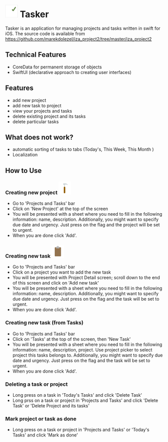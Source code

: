 #  <img src="./iza_project2/Assets.xcassets/AppIcon.appiconset/60.png" alt="drawing" width="40"/> Tasker

Tasker is an application for managing projects and tasks written in swift for iOS. The source code is available from https://github.com/marekdolezel/iza_project2/tree/master/iza_project2

## Technical Features
- CoreData for permanent storage of objects
- SwiftUI (declarative approach to creating user interfaces)

## Features
- add new project 
- add new task to project
- view your projects and tasks
- delete existing project and its tasks
- delete particular tasks

## What does not work?
- automatic sorting of tasks to tabs (Today's, This Week, This Month )
- Localization

## How to Use

### Creating new project <img src="./iza_project2/Assets.xcassets/project.imageset/project_1x.png" alt="drawing" width="40"/>
- Go to 'Projects and Tasks' bar 
- Click on 'New Project' at the top of the screen
- You will be presented with a sheet where you need to fill in the following information: name, description. Additionally, you might want to specify due date and urgency. Just press on the flag and the project will be set to urgent. 
- When you are done click 'Add'.

### Creating new task <img src="./iza_project2/Assets.xcassets/task.imageset/task_1x.png" alt="drawing" width="40"/>

- Go to 'Projects and Tasks' bar 
- Click on a project you want to add the new task
- You will be presented with Project Detail screen; scroll down to the end of this screen and click on 'Add new task'
- You will be presented with a sheet where you need to fill in the following information: name, description. Additionally, you might want to specify due date and urgency. Just press on the flag and the task will be set to urgent. 
- When you are done click 'Add'.

### Creating new task (from Tasks)
- Go to 'Projects and Tasks' bar 
- Click on 'Tasks' at the top of the screen, then 'New Task'
- You will be presented with a sheet where you need to fill in the following information: name, description, project. Use project picker to select project this tasks belongs to. Additionally, you might want to specify due date and urgency. Just press on the flag and the task will be set to urgent. 
- When you are done click 'Add'.

### Deleting a task or project
- Long press on a task in 'Today's Tasks' and click 'Delete Task'
- Long prss on a task or project in 'Projects and Tasks' and click 'Delete Task' or 'Delete Project and its tasks'

### Mark project or task as done
- Long press on a task or project  in 'Projects and Tasks' or 'Today's Tasks' and click 'Mark as done'



